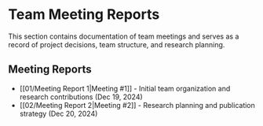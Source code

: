 # Team Meeting Reports

This section contains documentation of team meetings and serves as a record of project decisions, team structure, and research planning.

## Meeting Reports

- [[01/Meeting Report 1|Meeting #1]] - Initial team organization and research contributions (Dec 19, 2024)
- [[02/Meeting Report 2|Meeting #2]] - Research planning and publication strategy (Dec 20, 2024)

